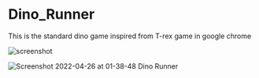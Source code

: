 # Dino_Runner
This is the standard dino game inspired from T-rex game in google chrome


![screenshot](https://user-images.githubusercontent.com/87312799/165258943-223093d9-a3f7-4456-9e7b-b29836ed8fea.gif)



![Screenshot 2022-04-26 at 01-38-48 Dino Runner](https://user-images.githubusercontent.com/87312799/165259177-e034dce9-4c64-4ba7-9019-a0ebdacdb789.png)
